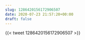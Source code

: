 ```yaml
---
slug: 1286420156172906507
date: 2020-07-23 21:57:20+00:00
draft: false
---
```


{{< tweet 1286420156172906507 >}}
